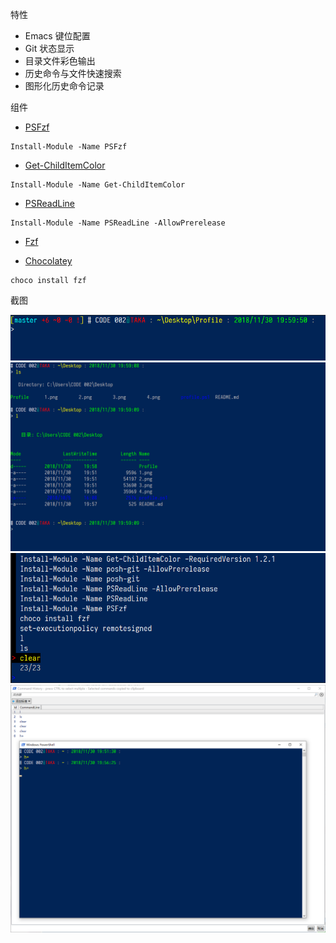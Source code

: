 特性

* Emacs 键位配置
* Git 状态显示
* 目录文件彩色输出
* 历史命令与文件快速搜索
* 图形化历史命令记录

组件

* [PSFzf](https://www.powershellgallery.com/packages/PSFzf/1.1.19)
```
Install-Module -Name PSFzf
```
* [Get-ChildItemColor](https://www.powershellgallery.com/packages/Get-ChildItemColor/1.2.3)
```
Install-Module -Name Get-ChildItemColor
```
* [PSReadLine](https://www.powershellgallery.com/packages/PSReadLine/2.0.0-beta3)
```
Install-Module -Name PSReadLine -AllowPrerelease
```

* [Fzf](https://github.com/junegunn/fzf) 

* [Chocolatey](https://chocolatey.org/)

```
choco install fzf
```

截图

![1.png](1.png)
![2.png](2.png)
![3.png](3.png)
![4.png](4.png)